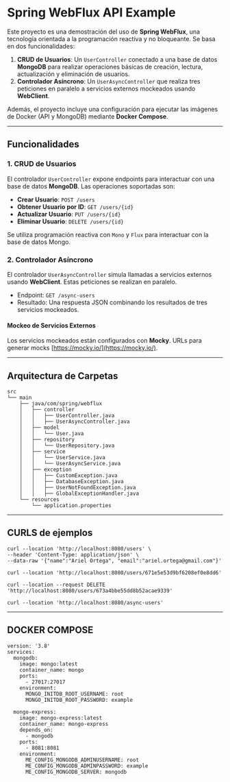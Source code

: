 # Spring WebFlux API Example

Este proyecto es una demostración del uso de **Spring WebFlux**, una tecnología orientada a la programación reactiva y no bloqueante. Se basa en dos funcionalidades:

1. **CRUD de Usuarios**: Un `UserController` conectado a una base de datos **MongoDB** para realizar operaciones básicas de creación, lectura, actualización y eliminación de usuarios.
2. **Controlador Asíncrono**: Un `UserAsyncController` que realiza tres peticiones en paralelo a servicios externos mockeados usando **WebClient**.

Además, el proyecto incluye una configuración para ejecutar las imágenes de Docker (API y MongoDB) mediante **Docker Compose**.

---

## Funcionalidades

### 1. CRUD de Usuarios

El controlador `UserController` expone endpoints para interactuar con una base de datos **MongoDB**. Las operaciones soportadas son:

- **Crear Usuario**: `POST /users`
- **Obtener Usuario por ID**: `GET /users/{id}`
- **Actualizar Usuario**: `PUT /users/{id}`
- **Eliminar Usuario**: `DELETE /users/{id}`

Se utiliza programación reactiva con `Mono` y `Flux` para interactuar con la base de datos Mongo.

### 2. Controlador Asíncrono

El controlador `UserAsyncController` simula llamadas a servicios externos usando **WebClient**. Estas peticiones se realizan en paralelo.

- Endpoint: `GET /async-users`
- Resultado: Una respuesta JSON combinando los resultados de tres servicios mockeados.

#### Mockeo de Servicios Externos

Los servicios mockeados están configurados con **Mocky**. URLs para generar mocks [https://mocky.io/](https://mocky.io/).

---

## Arquitectura de Carpetas

```plaintext
src
└── main
    ├── java/com/spring/webflux
    │   ├── controller
    │   │   ├── UserController.java
    │   │   ├── UserAsyncController.java
    │   ├── model
    │   │   └── User.java
    │   ├── repository
    │   │   └── UserRepository.java
    │   ├── service
    │   │   └── UserService.java
    │   │   └── UserAsyncService.java
    │   ├── exception
    │   │   ├── CustomException.java
    │   │   ├── DatabaseException.java
    │   │   ├── UserNotFoundException.java
    │   │   ├── GlobalExceptionHandler.java
    └── resources
        └── application.properties
```

---

## CURLS de ejemplos

```curl
curl --location 'http://localhost:8080/users' \
--header 'Content-Type: application/json' \
--data-raw '{"name":"Ariel Ortega", "email":"ariel.ortega@gmail.com"}'
```

```curl
curl --location 'http://localhost:8080/users/671e5e53d9bf6208ef0e8dd6'
```

```curl
curl --location --request DELETE 'http://localhost:8080/users/673a4bbe55dd8b52acae9339'
```

```curl
curl --location 'http://localhost:8080/async-users'
```

---

## DOCKER COMPOSE

```docker-compose
version: '3.8'
services:
  mongodb:
    image: mongo:latest
    container_name: mongo
    ports:
      - 27017:27017
    environment:
      MONGO_INITDB_ROOT_USERNAME: root
      MONGO_INITDB_ROOT_PASSWORD: example

  mongo-express:
    image: mongo-express:latest
    container_name: mongo-express
    depends_on:
      - mongodb
    ports:
      - 8081:8081
    environment:
      ME_CONFIG_MONGODB_ADMINUSERNAME: root
      ME_CONFIG_MONGODB_ADMINPASSWORD: example
      ME_CONFIG_MONGODB_SERVER: mongodb

```
